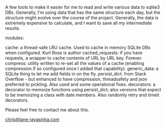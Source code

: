 A few tools to make it easier for me to read and write various data to
sqlite3 DBs.  Generally, I'm using data that has the same structure
each day, but the structure might evolve over the course of the
project.  Generally, the data is extremely expensive to calculate, and
I want to save all my intermediate results.

modules:

cache:  a thread-safe LRU cache.  Used to cache in memory SQLite DBs when configured. Kurt Rose is author
cached_requests:  if you have requests, a wrapper to cache contents of URL by URL key.  Forever.
compress: utility written to re-set all the values of a cache (enabling compression if so configured once I added that
          capability).
generic_data:  a SQLite thing to let me add fields in on the fly.
persist_dict:  from Stack Overflow - but enhanced to have compression, threadsafety and json preferred to pickling.  Also used and some operational fixes.
decorators:  a decorator to memoize functions using persist_dict; also versions that expect to be memoizing a class with date members.  Also randomly retry and timeit decorators.  


Please feel free to contact me about this.

chris@lane-jayasinha.com


